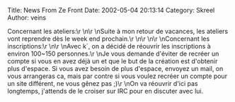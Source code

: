 Title: News From Ze Front
Date: 2002-05-04 20:13:14
Category: Skreel
Author: veins

Concernant les ateliers:\r
\n\r
\nSuite à mon retour de vacances, les ateliers vont reprendre dès le week end prochain.\r
\n\r
\n\r
\nConcernant les inscriptions:\r
\n\r
\nAvec k`, on a décidé de réouvrir les inscriptions à environ 100~150 personnes.\r
\nJe vous demande d'éviter de recréer un compte si vous en avez déjà un et que le but de la création est d'obtenir plus d'espace. Si vous avez besoin de plus d'espace, envoyez un mail, on vous arrangeras ca, mais par contre si vous voulez recréer un compte pour un site différent, ne vous gênez pas  ;)\r
\nOn va réouvrir d'ici pas longtemps, j'attends de le croiser sur IRC pour en discuter avec lui.